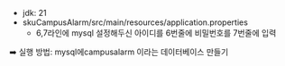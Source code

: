 - jdk: 21
- skuCampusAlarm/src/main/resources/application.properties
  - 6,7라인에 mysql 설정해두신 아이디를 6번줄에 비밀번호를 7번줄에 입력

➡️ 실행 방법: mysql에campusalarm 이라는 데이터베이스 만들기

